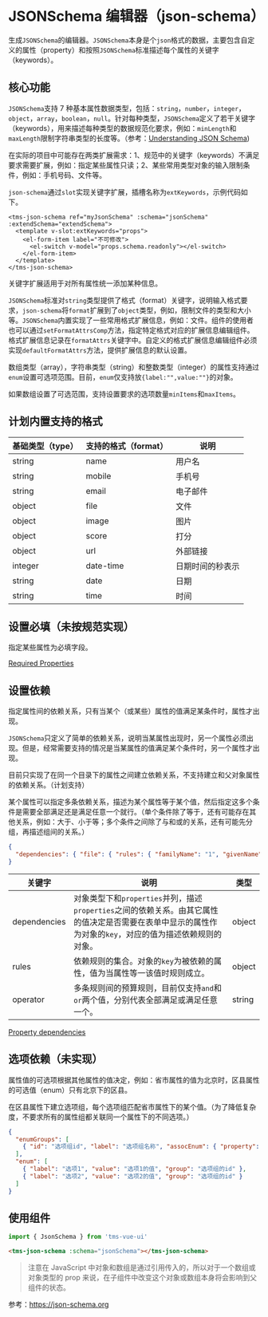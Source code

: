 # JSONSchema 编辑器（json-schema）

生成`JSONSchema`的编辑器。`JSONSchema`本身是个`json`格式的数据，主要包含自定义的属性（property）和按照`JSONSchema`标准描述每个属性的关键字（keywords）。

## 核心功能

`JSONSchema`支持 7 种基本属性数据类型，包括：`string`，`number`，`integer`，`object`，`array`，`boolean`，`null`。针对每种类型，`JSONSchema`定义了若干关键字（keywords），用来描述每种类型的数据规范化要求，例如：`minLength`和`maxLength`限制字符串类型的长度等。（参考：[Understanding JSON Schema](https://json-schema.org/understanding-json-schema/index.html))

在实际的项目中可能存在两类扩展需求：1、规范中的关键字（keywords）不满足要求需要扩展，例如：指定某些属性只读；2、某些常用类型对象的输入限制条件，例如：手机号码、文件等。

`json-schema`通过`slot`实现关键字扩展，插槽名称为`extKeywords`，示例代码如下。

```
<tms-json-schema ref="myJsonSchema" :schema="jsonSchema" :extendSchema="extendSchema">
  <template v-slot:extKeywords="props">
    <el-form-item label="不可修改">
      <el-switch v-model="props.schema.readonly"></el-switch>
    </el-form-item>
  </template>
</tms-json-schema>
```

关键字扩展适用于对所有属性统一添加某种信息。

`JSONSchema`标准对`string`类型提供了格式（format）关键字，说明输入格式要求，`json-schema`将`format`扩展到了`object`类型，例如，限制文件的类型和大小等。`JSONSchema`内置实现了一些常用格式扩展信息，例如：文件。组件的使用者也可以通过`setFormatAttrsComp`方法，指定特定格式对应的扩展信息编辑组件。格式扩展信息记录在`formatAttrs`关键字中。自定义的格式扩展信息编辑组件必须实现`defaultFormatAttrs`方法，提供扩展信息的默认设置。

数组类型（array），字符串类型（string）和整数类型（integer）的属性支持通过`enum`设置可选项范围。目前，`enum`仅支持放`{label:"",value:""}`的对象。

如果数组设置了可选范围，支持设置要求的选项数量`minItems`和`maxItems`。

## 计划内置支持的格式

| 基础类型（type） | 支持的格式（format） | 说明             |
| ---------------- | -------------------- | ---------------- |
| string           | name                 | 用户名           |
| string           | mobile               | 手机号           |
| string           | email                | 电子邮件         |
| object           | file                 | 文件             |
| object           | image                | 图片             |
| object           | score                | 打分             |
| object           | url                  | 外部链接         |
| integer          | date-time            | 日期时间的秒表示 |
| string           | date                 | 日期             |
| string           | time                 | 时间             |

## 设置必填（未按规范实现）

指定某些属性为必填字段。

[Required Properties](https://json-schema.org/understanding-json-schema/reference/object.html#id3)

## 设置依赖

指定属性间的依赖关系，只有当某个（或某些）属性的值满足某条件时，属性才出现。

`JSONSchema`只定义了简单的依赖关系，说明当某属性出现时，另一个属性必须出现。但是，经常需要支持的情况是当某属性的值满足某个条件时，另一个属性才出现。

目前只实现了在同一个目录下的属性之间建立依赖关系，不支持建立和父对象属性的依赖关系。（计划支持）

某个属性可以指定多条依赖关系，描述为某个属性等于某个值，然后指定这多个条件是需要全部满足还是满足任意一个就行。（单个条件除了等于，还有可能存在其他关系，例如：大于、小于等；多个条件之间除了与和或的关系，还有可能先分组，再描述组间的关系。）

```json
{
  "dependencies": { "file": { "rules": { "familyName": "1", "givenName": "2" }, "operator": "or" } }
}
```

| 关键字       | 说明                                                                                                                                                      | 类型   |
| ------------ | --------------------------------------------------------------------------------------------------------------------------------------------------------- | ------ |
| dependencies | 对象类型下和`properties`并列，描述`properties`之间的依赖关系。由其它属性的值决定是否需要在表单中显示的属性作为对象的`key`，对应的值为描述依赖规则的对象。 | object |
| rules        | 依赖规则的集合。对象的`key`为被依赖的属性，值为当属性等一该值时规则成立。                                                                                 | object |
| operator     | 多条规则间的预算规则，目前仅支持`and`和`or`两个值，分别代表全部满足或满足任意一个。                                                                       | string |

[Property dependencies](https://json-schema.org/understanding-json-schema/reference/object.html#id7)

## 选项依赖（未实现）

属性值的可选项根据其他属性的值决定，例如：省市属性的值为北京时，区县属性的可选值（enum）只有北京下的区县。

在区县属性下建立选项组，每个选项组匹配省市属性下的某个值。（为了降低复杂度，不要求所有的属性组都关联同一个属性下的不同选项。）

```json
{
  "enumGroups": [
    { "id": "选项组id", "label": "选项组名称", "assocEnum": { "property": "关联的属性id", "value": "关联属性的取值" } }
  ],
  "enum": [
    { "label": "选项1", "value": "选项1的值", "group": "选项组的id" },
    { "label": "选项2", "value": "选项2的值", "group": "选项组的id" }
  ]
}
```

## 使用组件

```js
import { JsonSchema } from 'tms-vue-ui'
```

```html
<tms-json-schema :schema="jsonSchema"></tms-json-schema>
```

> 注意在 JavaScript 中对象和数组是通过引用传入的，所以对于一个数组或对象类型的 prop 来说，在子组件中改变这个对象或数组本身将会影响到父组件的状态。

参考：https://json-schema.org
